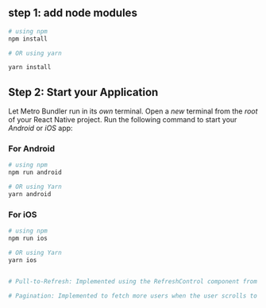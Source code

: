 ## step 1: add node modules
```bash
# using npm 
npm install

# OR using yarn

yarn install
```

## Step 2: Start your Application

Let Metro Bundler run in its _own_ terminal. Open a _new_ terminal from the _root_ of your React Native project. Run the following command to start your _Android_ or _iOS_ app:

### For Android

```bash
# using npm
npm run android

# OR using Yarn
yarn android
```

### For iOS

```bash
# using npm
npm run ios

# OR using Yarn
yarn ios


# Pull-to-Refresh: Implemented using the RefreshControl component from react-native. This allows users to pull down on the list to refresh the user data.

# Pagination: Implemented to fetch more users when the user scrolls to the end of the list. This helps in loading data in chunks, improving performance and user experience.



